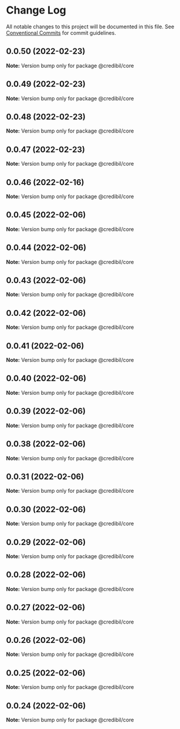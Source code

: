 # Change Log

All notable changes to this project will be documented in this file.
See [Conventional Commits](https://conventionalcommits.org) for commit guidelines.

## 0.0.50 (2022-02-23)

**Note:** Version bump only for package @credibil/core





## 0.0.49 (2022-02-23)

**Note:** Version bump only for package @credibil/core





## 0.0.48 (2022-02-23)

**Note:** Version bump only for package @credibil/core





## 0.0.47 (2022-02-23)

**Note:** Version bump only for package @credibil/core





## 0.0.46 (2022-02-16)

**Note:** Version bump only for package @credibil/core





## 0.0.45 (2022-02-06)

**Note:** Version bump only for package @credibil/core





## 0.0.44 (2022-02-06)

**Note:** Version bump only for package @credibil/core





## 0.0.43 (2022-02-06)

**Note:** Version bump only for package @credibil/core





## 0.0.42 (2022-02-06)

**Note:** Version bump only for package @credibil/core





## 0.0.41 (2022-02-06)

**Note:** Version bump only for package @credibil/core





## 0.0.40 (2022-02-06)

**Note:** Version bump only for package @credibil/core





## 0.0.39 (2022-02-06)

**Note:** Version bump only for package @credibil/core





## 0.0.38 (2022-02-06)

**Note:** Version bump only for package @credibil/core





## 0.0.31 (2022-02-06)

**Note:** Version bump only for package @credibil/core





## 0.0.30 (2022-02-06)

**Note:** Version bump only for package @credibil/core





## 0.0.29 (2022-02-06)

**Note:** Version bump only for package @credibil/core





## 0.0.28 (2022-02-06)

**Note:** Version bump only for package @credibil/core





## 0.0.27 (2022-02-06)

**Note:** Version bump only for package @credibil/core





## 0.0.26 (2022-02-06)

**Note:** Version bump only for package @credibil/core





## 0.0.25 (2022-02-06)

**Note:** Version bump only for package @credibil/core





## 0.0.24 (2022-02-06)

**Note:** Version bump only for package @credibil/core
